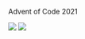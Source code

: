 Advent of Code 2021

![](https://img.shields.io/badge/stars%20⭐-29-yellow) ![](https://img.shields.io/badge/days%20completed-14-red)
